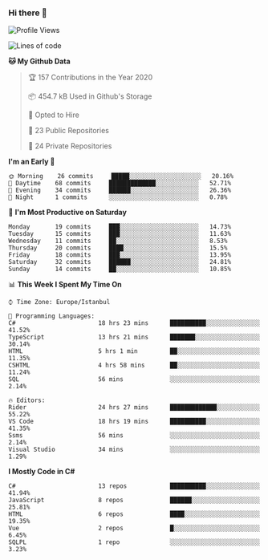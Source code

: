 ### Hi there 👋

<!--START_SECTION:waka-->
![Profile Views](http://img.shields.io/badge/Profile%20Views-0-blue)

![Lines of code](https://img.shields.io/badge/From%20Hello%20World%20I%27ve%20Written-20.4%20million%20lines%20of%20code-blue)

**🐱 My Github Data** 

> 🏆 157 Contributions in the Year 2020
 > 
> 📦 454.7 kB Used in Github's Storage 
 > 
> 💼 Opted to Hire
 > 
> 📜 23 Public Repositories
 > 
> 🔑 24 Private Repositories 

**I'm an Early 🐤** 

```text
🌞 Morning    26 commits     █████░░░░░░░░░░░░░░░░░░░░   20.16% 
🌆 Daytime    68 commits     █████████████░░░░░░░░░░░░   52.71% 
🌃 Evening    34 commits     ██████░░░░░░░░░░░░░░░░░░░   26.36% 
🌙 Night      1 commits      ░░░░░░░░░░░░░░░░░░░░░░░░░   0.78%

```
📅 **I'm Most Productive on Saturday** 

```text
Monday       19 commits     ███░░░░░░░░░░░░░░░░░░░░░░   14.73% 
Tuesday      15 commits     ███░░░░░░░░░░░░░░░░░░░░░░   11.63% 
Wednesday    11 commits     ██░░░░░░░░░░░░░░░░░░░░░░░   8.53% 
Thursday     20 commits     ████░░░░░░░░░░░░░░░░░░░░░   15.5% 
Friday       18 commits     ███░░░░░░░░░░░░░░░░░░░░░░   13.95% 
Saturday     32 commits     ██████░░░░░░░░░░░░░░░░░░░   24.81% 
Sunday       14 commits     ██░░░░░░░░░░░░░░░░░░░░░░░   10.85%

```


📊 **This Week I Spent My Time On** 

```text
⌚︎ Time Zone: Europe/Istanbul

💬 Programming Languages: 
C#                       18 hrs 23 mins      ██████████░░░░░░░░░░░░░░░   41.52% 
TypeScript               13 hrs 21 mins      ███████░░░░░░░░░░░░░░░░░░   30.14% 
HTML                     5 hrs 1 min         ██░░░░░░░░░░░░░░░░░░░░░░░   11.35% 
CSHTML                   4 hrs 58 mins       ██░░░░░░░░░░░░░░░░░░░░░░░   11.24% 
SQL                      56 mins             ░░░░░░░░░░░░░░░░░░░░░░░░░   2.14%

🔥 Editors: 
Rider                    24 hrs 27 mins      █████████████░░░░░░░░░░░░   55.22% 
VS Code                  18 hrs 19 mins      ██████████░░░░░░░░░░░░░░░   41.35% 
Ssms                     56 mins             ░░░░░░░░░░░░░░░░░░░░░░░░░   2.14% 
Visual Studio            34 mins             ░░░░░░░░░░░░░░░░░░░░░░░░░   1.29%

```

**I Mostly Code in C#** 

```text
C#                       13 repos            ██████████░░░░░░░░░░░░░░░   41.94% 
JavaScript               8 repos             ██████░░░░░░░░░░░░░░░░░░░   25.81% 
HTML                     6 repos             ████░░░░░░░░░░░░░░░░░░░░░   19.35% 
Vue                      2 repos             █░░░░░░░░░░░░░░░░░░░░░░░░   6.45% 
SQLPL                    1 repo              ░░░░░░░░░░░░░░░░░░░░░░░░░   3.23%

```



<!--END_SECTION:waka-->

<!--
**ebubekirdinc/ebubekirdinc** is a ✨ _special_ ✨ repository because its `README.md` (this file) appears on your GitHub profile.

Here are some ideas to get you started:

- 🔭 I’m currently working on ...
- 🌱 I’m currently learning ...
- 👯 I’m looking to collaborate on ...
- 🤔 I’m looking for help with ...
- 💬 Ask me about ...
- 📫 How to reach me: ...
- 😄 Pronouns: ...
- ⚡ Fun fact: ...
-->
